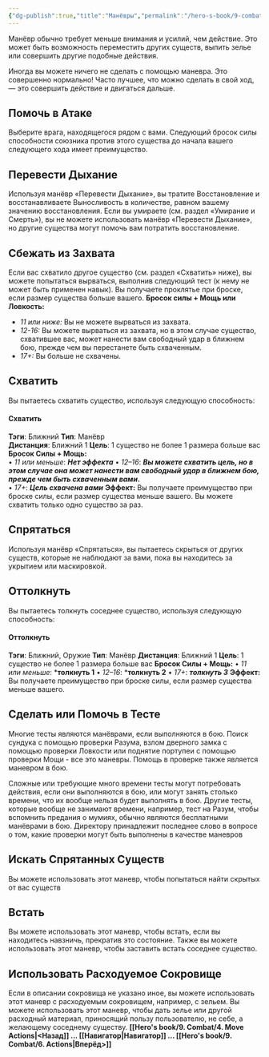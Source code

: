 ```yaml
---
{"dg-publish":true,"title":"Манёвры","permalink":"/hero-s-book/9-combat/5-maneuvers/","dgPassFrontmatter":true}
---
```


Манёвр обычно требует меньше внимания и усилий, чем действие. Это может быть возможность переместить других существ, выпить зелье или совершить другие подобные действия.

Иногда вы можете ничего не сделать с помощью маневра. Это совершенно нормально! Часто лучшее, что можно сделать в свой ход, — это совершить действие и двигаться дальше.
## Помочь в Атаке
Выберите врага, находящегося рядом с вами. Следующий бросок силы способности союзника против этого существа до начала вашего следующего хода имеет преимущество.
## Перевести Дыхание
Используя манёвр «Перевести Дыхание», вы тратите Восстановление и восстанавливаете Выносливость в количестве, равном вашему значению восстановления.
Если вы умираете (см. раздел «Умирание и Смерть»), вы не можете использовать манёвр «Перевести Дыхание», но другие существа могут помочь вам потратить восстановление.
## Сбежать из Захвата
Если вас схватило другое существо (см. раздел «Схватить» ниже), вы можете попытаться вырваться, выполнив следующий тест (к нему не может быть применен навык). Вы получаете проклятье при броске, если размер существа больше вашего.
**Бросок силы + Мощь или Ловкость:**
- *11 или ниже:* Вы не можете вырваться из захвата.
- *12-16:* Вы можете вырваться из захвата, но в этом случае существо, схватившее вас, может нанести вам свободный удар в ближнем бою, прежде чем вы перестанете быть схваченным.
- *17+:* Вы больше не схвачены.
## Схватить
Вы пытаетесь схватить существо, используя следующую способность:
#### Схватить
**Тэги**: Ближний **Тип**: Манёвр  
**Дистанция**: Ближний 1 **Цель**: 1 существо не более 1 размера больше вас
**Бросок Силы + Мощь:**  
• _11 или меньше_: ***Нет эффекта***
• _12–16_: ***Вы можете схватить цель, но в этом случае она может нанести вам свободный удар в ближнем бою, прежде чем быть схваченным вами*.**  
• _17+_: ***Цель схвачена вами***
**Эффект:** Вы получаете преимущество при броске силы, если размер существа меньше вашего. Вы можете схватить только одно существо за раз.
## Спрятаться
Используя манёвр «Спрятаться», вы пытаетесь скрыться от других существ, которые не наблюдают за вами, пока вы находитесь за укрытием или маскировкой.
## Оттолкнуть
Вы пытаетесь толкнуть соседнее существо, используя следующую способность:
#### Оттолкнуть
**Тэги**: Ближний, Оружие **Тип**: Манёвр
**Дистанция**: Ближний 1 **Цель**: 1 существо не более 1 размера больше вас
**Бросок Силы + Мощь:**
• *11 или меньше*: ***толкнуть 1**
• *12–16*: ***толкнуть 2**
• *17+*: ***толкнуть 3***
**Эффект:** Вы получаете преимущество при броске силы, если размер существа меньше вашего.
## Сделать или Помочь в Тесте
Многие тесты являются манёврами, если выполняются в бою. Поиск сундука с помощью проверки Разума, взлом дверного замка с помощью проверки Ловкости или поднятие портупеи с помощью проверки Мощи - все это маневры. Помощь в проверке также является маневром в бою.

Сложные или требующие много времени тесты могут потребовать действия, если они выполняются в бою, или могут занять столько времени, что их вообще нельзя будет выполнять в бою. Другие тесты, которые вообще не занимают времени, например, тест на Разум, чтобы вспомнить предания о мумиях, обычно являются бесплатными манёврами в бою. Директору принадлежит последнее слово в вопросе о том, какие проверки могут быть выполнены в качестве маневров
## Искать Спрятанных Существ
Вы можете использовать этот маневр, чтобы попытаться найти скрытых от вас существ 
## Встать
Вы можете использовать этот маневр, чтобы встать, если вы находитесь навзничь, прекратив это состояние. Также вы можете использовать этот маневр, чтобы заставить встать соседнее существо.
## Использовать Расходуемое Сокровище
Если в описании сокровища не указано иное, вы можете использовать этот маневр с расходуемым сокровищем, например, с зельем. Вы можете использовать этот маневр, чтобы дать зелье или другой расходный материал, приносящий пользу пользователю, не себе, а желающему соседнему существу.
**[[Hero's book/9. Combat/4. Move Actions\|<Назад]] ... [[Навигатор\|Навигатор]] ... [[Hero's book/9. Combat/6. Actions\|Вперёд>]]**